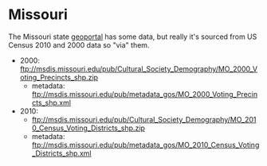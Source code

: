 # Missouri

The Missouri state [geoportal](http://www.msdis.missouri.edu/data/datalist.html#list) has some data, but really it's sourced from US Census 2010 and 2000 data so "via" them.

- 2000: ftp://msdis.missouri.edu/pub/Cultural_Society_Demography/MO_2000_Voting_Precincts_shp.zip
    - metadata: ftp://msdis.missouri.edu/pub/metadata_gos/MO_2000_Voting_Precincts_shp.xml
- 2010:
    - ftp://msdis.missouri.edu/pub/Cultural_Society_Demography/MO_2010_Census_Voting_Districts_shp.zip
    - metadata: ftp://msdis.missouri.edu/pub/metadata_gos/MO_2010_Census_Voting_Districts_shp.xml